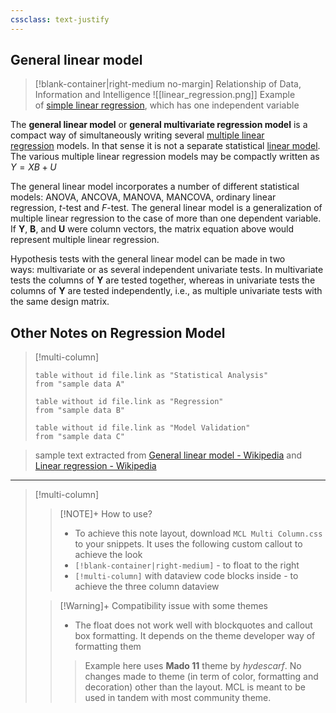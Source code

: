 ```yaml
---
cssclass: text-justify
---
```


## General linear model

> [!blank-container|right-medium no-margin] Relationship of Data, Information and Intelligence
> ![[linear_regression.png]]
> Example of [simple linear regression](https://en.wikipedia.org/wiki/Simple_linear_regression "Simple linear regression"), which has one independent variable

The **general linear model** or **general multivariate regression model** is a compact way of simultaneously writing several [multiple linear regression](https://en.wikipedia.org/wiki/Multiple_linear_regression "Multiple linear regression") models. In that sense it is not a separate statistical [linear model](https://en.wikipedia.org/wiki/Linear_model "Linear model"). The various multiple linear regression models may be compactly written as $Y=XB + U$

The general linear model incorporates a number of different statistical models: ANOVA, ANCOVA, MANOVA, MANCOVA, ordinary linear regression, _t_-test and _F_-test. The general linear model is a generalization of multiple linear regression to the case of more than one dependent variable. If **Y**, **B**, and **U** were column vectors, the matrix equation above would represent multiple linear regression.

Hypothesis tests with the general linear model can be made in two ways: multivariate or as several independent univariate tests. In multivariate tests the columns of **Y** are tested together, whereas in univariate tests the columns of **Y** are tested independently, i.e., as multiple univariate tests with the same design matrix.

## Other Notes on Regression Model
> [!multi-column]
> 
> ```dataview
> table without id file.link as "Statistical Analysis"
> from "sample data A"
> ```
> 
> ```dataview
> table without id file.link as "Regression"
> from "sample data B"
> ```
> 
> ```dataview
> table without id file.link as "Model Validation"
> from "sample data C"
> ```

> sample text extracted from [General linear model - Wikipedia](https://en.wikipedia.org/wiki/General_linear_model) and [Linear regression - Wikipedia](https://en.wikipedia.org/wiki/Linear_regression#Simple_and_multiple_linear_regression)
---

> [!multi-column]
>> [!NOTE]+ How to use?
>> - To achieve this note layout, download `MCL Multi Column.css` to your snippets. It uses the following custom callout to achieve the look
>> 	- `[!blank-container|right-medium]` - to float to the right
>> 	- `[!multi-column]` with dataview code blocks inside - to achieve the three column dataview
> 
>> [!Warning]+ Compatibility issue with some themes
>> - The float does not work well with blockquotes and callout box formatting. It depends on the theme developer way of formatting them
>>> Example here uses **Mado 11** theme by *hydescarf*. No changes made to theme (in term of color, formatting and decoration) other than the layout. MCL is meant to be used in tandem with most community theme.